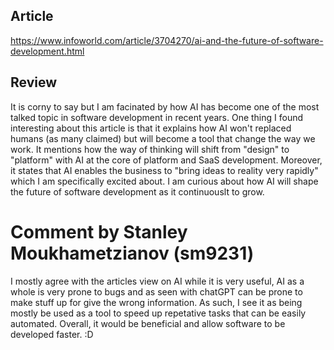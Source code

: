 ## Article

https://www.infoworld.com/article/3704270/ai-and-the-future-of-software-development.html

## Review

It is corny to say but I am facinated by how AI has become one of the most talked topic in software development in recent years. One thing I found interesting about this article is that it explains how AI won't replaced humans (as many claimed) but will become a tool that change the way we work. It mentions how the way of thinking will shift from "design" to "platform" with AI at the core of platform and SaaS development. Moreover, it states that AI enables the business to "bring ideas to reality very rapidly" which I am specifically excited about. I am curious about how AI will shape the future of software development as it continuouslt to grow. 

# Comment by Stanley Moukhametzianov (sm9231)

I mostly agree with the articles view on AI while it is very useful, AI as a whole is very prone to bugs and as seen with chatGPT can be prone to make stuff up for give the wrong information. As such, I see it as being mostly be used as a tool to speed up repetative tasks that can be easily automated. Overall, it would be beneficial and allow software to be developed faster. :D 